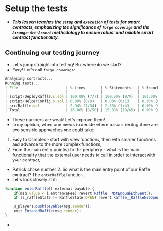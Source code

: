 # Setup the tests
- ***This lesson teaches the `setup` and `execution` of tests for smart contracts, emphasizing the significance of `forge coverage` and the `Arrange-Act-Assert` methodology to ensure robust and reliable smart contract functionality.***

## Continuing our testing journey
- Let's jump straight into testing! But where do we start?
- Easy! Let's call `forge coverage`:

```javascript
Analysing contracts...
Running tests...
| File                      | % Lines       | % Statements   | % Branches    | % Funcs       |
| ------------------------- | ------------- | -------------- | ------------- | ------------- |
| script/DeployRaffle.s.sol | 100.00% (7/7) | 100.00% (9/9)  | 100.00% (0/0) | 100.00% (1/1) |
| script/HelperConfig.s.sol | 0.00% (0/9)   | 0.00% (0/13)   | 0.00% (0/2)   | 0.00% (0/2)   |
| src/Raffle.sol            | 2.94% (1/34)  | 2.33% (1/43)   | 0.00% (0/8)   | 7.69% (1/13)  |
| Total                     | 16.00% (8/50) | 15.38% (10/65) | 0.00% (0/10)  | 12.50% (2/16) |
```

- These numbers are weak! Let's improve them!
- In my opinion, when one needs to decide where to start testing there are two sensible approaches one could take:

1. Easy to Complex - start with view functions, then with smaller functions and advance to the more complex functions;
2. From the main entry point(s) to the periphery - what is the main functionality that the external user needs to call in order to interact with your contract;

- Patrick chose number 2. So what is the main entry point of our Raffle contract? The `enterRaffle` function.
- Let's look closely at it:

```javascript
function enterRaffle() external payable {
    if(msg.value < i_entranceFee) revert Raffle__NotEnoughEthSent();
    if (s_raffleState != RaffleState.OPEN) revert Raffle__RaffleNotOpen();

    s_players.push(payable(msg.sender));
    emit EnteredRaffle(msg.sender);
}
```

- 